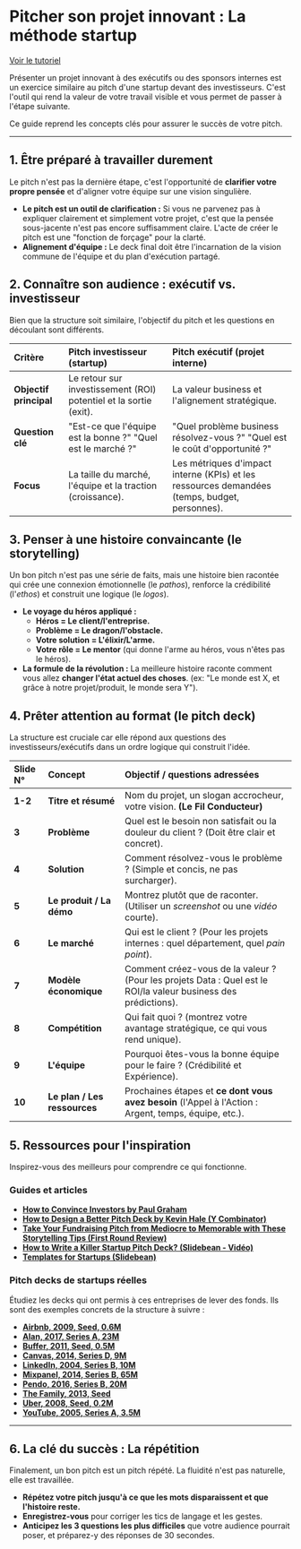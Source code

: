 # Pitcher son projet innovant : La méthode startup

[Voir le tutoriel](https://www.youtube.com/watch?v=bi_YLSS0EBs&list=PLAO2ui_9t-UQiTCLs2yiQO2m9_oq-ItWQ&index=9)

Présenter un projet innovant à des exécutifs ou des sponsors internes est un exercice similaire au pitch d'une startup devant des investisseurs. C'est l'outil qui rend la valeur de votre travail visible et vous permet de passer à l'étape suivante.

Ce guide reprend les concepts clés pour assurer le succès de votre pitch.

---

## 1. Être préparé à travailler durement

Le pitch n'est pas la dernière étape, c'est l'opportunité de **clarifier votre propre pensée** et d'aligner votre équipe sur une vision singulière.

* **Le pitch est un outil de clarification :** Si vous ne parvenez pas à expliquer clairement et simplement votre projet, c'est que la pensée sous-jacente n'est pas encore suffisamment claire. L'acte de créer le pitch est une "fonction de forçage" pour la clarté.
* **Alignement d'équipe :** Le deck final doit être l'incarnation de la vision commune de l'équipe et du plan d'exécution partagé.

## 2. Connaître son audience : exécutif vs. investisseur

Bien que la structure soit similaire, l'objectif du pitch et les questions en découlant sont différents.

| Critère | Pitch investisseur (startup) | Pitch exécutif (projet interne) |
| :--- | :--- | :--- |
| **Objectif principal** | Le retour sur investissement (ROI) potentiel et la sortie (exit). | La valeur business et l'alignement stratégique. |
| **Question clé** | "Est-ce que l'équipe est la bonne ?" "Quel est le marché ?" | "Quel problème business résolvez-vous ?" "Quel est le coût d'opportunité ?" |
| **Focus** | La taille du marché, l'équipe et la traction (croissance). | Les métriques d'impact interne (KPIs) et les ressources demandées (temps, budget, personnes).

## 3. Penser à une histoire convaincante (le storytelling)

Un bon pitch n'est pas une série de faits, mais une histoire bien racontée qui crée une connexion émotionnelle (le *pathos*), renforce la crédibilité (l'*ethos*) et construit une logique (le *logos*).

* **Le voyage du héros appliqué :**
    * **Héros = Le client/l'entreprise.**
    * **Problème = Le dragon/l'obstacle.**
    * **Votre solution = L'élixir/L'arme.**
    * **Votre rôle = Le mentor** (qui donne l'arme au héros, vous n'êtes pas le héros).
* **La formule de la révolution :** La meilleure histoire raconte comment vous allez **changer l'état actuel des choses**. (ex: "Le monde est X, et grâce à notre projet/produit, le monde sera Y").

## 4. Prêter attention au format (le pitch deck)

La structure est cruciale car elle répond aux questions des investisseurs/exécutifs dans un ordre logique qui construit l'idée.

| Slide N° | Concept | Objectif / questions adressées |
| :--- | :--- | :--- |
| **1-2** | **Titre et résumé** | Nom du projet, un slogan accrocheur, votre vision. **(Le Fil Conducteur)** |
| **3** | **Problème** | Quel est le besoin non satisfait ou la douleur du client ? (Doit être clair et concret). |
| **4** | **Solution** | Comment résolvez-vous le problème ? (Simple et concis, ne pas surcharger). |
| **5** | **Le produit / La démo** | Montrez plutôt que de raconter. (Utiliser un *screenshot* ou une *vidéo* courte). |
| **6** | **Le marché** | Qui est le client ? (Pour les projets internes : quel département, quel *pain point*). |
| **7** | **Modèle économique** | Comment créez-vous de la valeur ? (Pour les projets Data : Quel est le ROI/la valeur business des prédictions). |
| **8** | **Compétition** | Qui fait quoi ? (montrez votre avantage stratégique, ce qui vous rend unique). |
| **9** | **L'équipe** | Pourquoi êtes-vous la bonne équipe pour le faire ? (Crédibilité et Expérience). |
| **10** | **Le plan / Les ressources** | Prochaines étapes et **ce dont vous avez besoin** (l'Appel à l'Action : Argent, temps, équipe, etc.). |

## 5. Ressources pour l'inspiration

Inspirez-vous des meilleurs pour comprendre ce qui fonctionne.

### Guides et articles

* **[How to Convince Investors by Paul Graham](https://www.paulgraham.com/convince.html)**
* **[How to Design a Better Pitch Deck by Kevin Hale (Y Combinator)](https://www.ycombinator.com/library/4T-how-to-design-a-better-pitch-deck)**
* **[Take Your Fundraising Pitch from Mediocre to Memorable with These Storytelling Tips (First Round Review)](https://review.firstround.com/tell-stories-like-this-to-take-your-fundraising-pitch-from-mediocre-to-memorable/)**
* **[How to Write a Killer Startup Pitch Deck? (Slidebean - Vidéo)](https://youtu.be/VapOhmvC8jk?si=Y0v4VgnRs8f3Kacu)**
* **[Templates for Startups (Slidebean)](https://slidebean.com/presentation-templates/)**

### Pitch decks de startups réelles

Étudiez les decks qui ont permis à ces entreprises de lever des fonds. Ils sont des exemples concrets de la structure à suivre :

* **[Airbnb, 2009, Seed, 0.6M](https://www.slideshare.net/slideshow/airbnb-first-pitch-deck-editable/45768374)**
* **[Alan, 2017, Series A, 23M](https://www.slideshare.net/slideshow/alans-deck/97408460)**
* **[Buffer, 2011, Seed, 0.5M](https://www.slideshare.net/slideshow/buffer-pitch-deck-66719797/66719797)**
* **[Canvas, 2014, Series D, 9M](https://www.slideshare.net/slideshow/the-10-most-interesting-slides-that-helped-our-saas-company-raise-9-million-42566344/42566344)**
* **[LinkedIn, 2004, Series B, 10M](https://www.slideshare.net/slideshow/linkedin-pitch-deck-series-b/87211989)**
* **[Mixpanel, 2014, Series B, 65M](https://www.slideshare.net/slideshow/mixpanel-our-pitch-deck-that-we-used-to-raise-65m/42838849)**
* **[Pendo, 2016, Series B, 20M](https://www.slideshare.net/slideshow/pendo-series-b-investor-deck-external-70016133/70016133)**
* **[The Family, 2013, Seed](https://www.slideshare.net/slideshow/thefamily-pitch-deck/16097268)**
* **[Uber, 2008, Seed, 0.2M](https://www.slideshare.net/slideshow/uber-pitch-deck/79089661)**
* **[YouTube, 2005, Series A, 3.5M](https://www.slideshare.net/slideshow/youtube-pitch-deck-87211646/87211646)**

---

## 6. La clé du succès : La répétition

Finalement, un bon pitch est un pitch répété. La fluidité n'est pas naturelle, elle est travaillée.

* **Répétez votre pitch jusqu'à ce que les mots disparaissent et que l'histoire reste.**
* **Enregistrez-vous** pour corriger les tics de langage et les gestes.
* **Anticipez les 3 questions les plus difficiles** que votre audience pourrait poser, et préparez-y des réponses de 30 secondes.